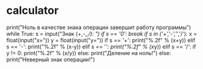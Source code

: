 # calculator
print("Ноль в качестве знака операции завершит работу программы")
while True:
	s = input("Знак (+,-,*,/): ")
	if s == '0': break
	if s in ('+','-','*','/'):
		x = float(input("x="))
		y = float(input("y="))
		if s == '+':
			print("%.2f" % (x+y))
		elif s == '-':
			print("%.2f" % (x-y))
		elif s == '*':
			print("%.2f" % (x*y))
		elif s == '/':
			if y != 0:
				print("%.2f" % (x/y))
			else:
				print("Деление на ноль!")
	else:
		print("Неверный знак операции!")
